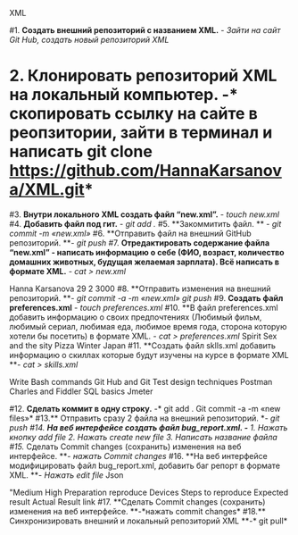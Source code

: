 XML

 #1. **Создать внешний репозиторий c названием XML.** - *Зайти на сайт Git Hub, создать новый репозиторий XML*
# 2. **Клонировать репозиторий XML на локальный компьютер.** -* скопировать ссылку на сайте в реопзитории, зайти в терминал и написать git clone https://github.com/HannaKarsanova/XML.git*
 #3. **Внутри локального XML создать файл “new.xml”.** - *touch new.xml*
 #4. **Добавить файл под гит.** - *git add .*
 #5. **Закоммитить файл. ** - *git commit -m «new.xml»*
 #6. **Отправить файл на внешний GitHub репозиторий. **- *git push*
 #7. **Отредактировать содержание файла “new.xml” - написать информацию о себе (ФИО, возраст, количество домашних животных, будущая желаемая зарплата). Всё написать в формате XML.** - *cat > new.xml*
<?xml version="1.0" encoding="UTF-8"?>
<fullName> Hanna Karsanova </fullName>
<age>29</age>
<numberOfPets>2</numberOfPets>
<futureDesireSalary>3000</futureDesireSalary> 
 #8. **Отправить изменения на внешний репозиторий. **- *git commit -a -m «new.xml»     git push*
 #9. **Создать файл preferences.xml**  - *touch preferences.xml*
 #10. **В файл preferences.xml добавить информацию о своих предпочтениях (Любимый фильм, любимый сериал, любимая еда, любимое время года, сторона которую хотели бы посетить) в формате XML. **-* cat > preferences.xml*
<favouriteFilm>Spirit</favouriteFilm>
<favouriteSerial>Sex and the sity</favouriteSerial>
<favouriteFood>Pizza</favouriteFood>
<favouriteSeason>Winter</favouriteSeason>
<countryToVisit>Japan</countryToVisit>
 #11. **Создать файл sklls.xml добавить информацию о скиллах которые будут изучены на курсе в формате XML **- *cat > skills.xml*
<?xml version="1.0" encoding="UTF-8"?>
<skill> Write Bash commands</skill>
<skill> Git Hub and Git </skill>
<skill> Test design techniques </skill>
<skill> Postman </skill>
<skill> Charles and Fiddler </skill>
<skill> SQL basics </skill>
<skill> Jmeter </skill>

 #12. **Сделать коммит в одну строку.** -* git add .     Git commit -a -m «new files»*
 #13.** Отправить сразу 2 файла на внешний репозиторий. **- *git push*
 #14. **На веб интерфейсе создать файл bug_report.xml. -** 
	1. Нажать кнопку add file
	2. Нажать create new file
	3. Написать название файла 
 #15.* Сделать Commit changes (сохранить) изменения на веб интерфейсе. **- *нажать Сommit changes*
 #16. **На веб интерфейсе модифицировать файл bug_report.xml, добавить баг репорт в формате XML. **- *Нажать  edit file*
<ID> Json </ID>
<Title> What?Where?When? </Title>
<Severity> "Medium </Severity>
<Priority> High </Priority>
<Precondition> Preparation reproduce </Precondition>
<Environment> Devices </Environment>
<STR> Steps to reproduce </STR>
<ER> Expected result </ER>
<AR> Actual Result </ER>
<Attachment> link </Attachment>
 #17. **Сделать Commit changes (сохранить) изменения на веб интерфейсе. **-*нажать commit changes*
 #18.** Синхронизировать внешний и локальный репозиторий XML **-* git pull* 
